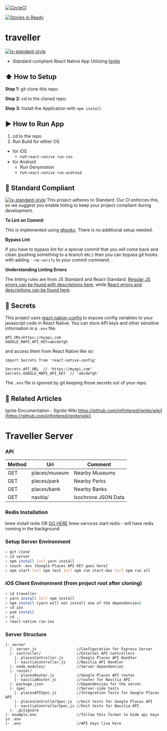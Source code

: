 [![CircleCI](https://circleci.com/gh/Alabaster-Aardvarks/traveller/tree/develop.svg?style=svg)](https://circleci.com/gh/Alabaster-Aardvarks/traveller/tree/develop)

[![Stories in Ready](https://badge.waffle.io/Alabaster-Aardvarks/traveller.svg?label=ready&title=Ready)](http://waffle.io/Alabaster-Aardvarks/traveller)

#  traveller
[![js-standard-style](https://img.shields.io/badge/code%20style-standard-brightgreen.svg?style=flat)](http://standardjs.com/)

* Standard compliant React Native App Utilizing [Ignite](https://github.com/infinitered/ignite)

## :arrow_up: How to Setup

**Step 1:** git clone this repo:

**Step 2:** cd to the cloned repo:

**Step 3:** Install the Application with `npm install`


## :arrow_forward: How to Run App

1. cd to the repo
2. Run Build for either OS
  * for iOS
    * run `react-native run-ios`
  * for Android
    * Run Genymotion
    * run `react-native run-android`

## :no_entry_sign: Standard Compliant

[![js-standard-style](https://cdn.rawgit.com/feross/standard/master/badge.svg)](https://github.com/feross/standard)
This project adheres to Standard.  Our CI enforces this, so we suggest you enable linting to keep your project compliant during development.

**To Lint on Commit**

This is implemented using [ghooks](https://github.com/gtramontina/ghooks). There is no additional setup needed.

**Bypass Lint**

If you have to bypass lint for a special commit that you will come back and clean (pushing something to a branch etc.) then you can bypass git hooks with adding `--no-verify` to your commit command.

**Understanding Linting Errors**

The linting rules are from JS Standard and React-Standard.  [Regular JS errors can be found with descriptions here](http://eslint.org/docs/rules/), while [React errors and descriptions can be found here](https://github.com/yannickcr/eslint-plugin-react).

## :closed_lock_with_key: Secrets

This project uses [react-native-config](https://github.com/luggit/react-native-config) to expose config variables to your javascript code in React Native. You can store API keys
and other sensitive information in a `.env` file:

```
API_URL=https://myapi.com
GOOGLE_MAPS_API_KEY=abcdefgh
```

and access them from React Native like so:

```
import Secrets from 'react-native-config'

Secrets.API_URL  // 'https://myapi.com'
Secrets.GOOGLE_MAPS_API_KEY  // 'abcdefgh'
```

The `.env` file is ignored by git keeping those secrets out of your repo.

## :open_file_folder: Related Articles
Ignite Documentation - [Ignite Wiki https://github.com/infinitered/ignite/wiki](https://github.com/infinitered/ignite/wiki)

# Traveller Server

### API

| Method | Uri           | Comment                           | 
|--------|---------------|-----------------------------------|
| GET    | places/museum | Nearby Museums                    |
| GET    | places/park   | Nearby Parks                      |
| GET    | places/bank   | Nearby Banks                      |
| GET    | navitia/      | Isochrone JSON Data               |


### Redis Installation
brew install redis OR [GO HERE](http://redis.io/download)
brew services start redis - will have redis running in the background

### Setup Server Environment

```sh
> git clone 
> cd server
> npm install [or] yarn install
> touch .env [Google Places API KEY goes here]
> npm start [or] npm test [or] npm run start-dev [or] npm run all
```

### iOS Client Environment (from project root after cloning)

```sh 
> cd traveller
> yarn install [or] npm install
> npm install (yarn will not install one of the dependencies)
> cd ios
> pod install
> cd ..
> react-native run-ios
```

### Server Structure

```
|- server               
  |- server.js                  //Configuration for Express Server
  |- controller/                //External API Controllers
    |- placesController.js      //Google Places API Handler
    |- navitiaController.js     //Navitia API Handler
  |- node_modules/              //Server dependencies
  |- router/          
    |- placesRouter.js          //Google Places API routes
    |- navitiaRouter.js         //router for Navitia API
  |- package.json               //Dependencies for the server
  |- spec                       //Server-side tests
    |- placesAPISpec.js         //Integration Tests for Google Places API
    |- placesControllerSpec.js  //Unit tests for Google Places API
    |- navitiaControllerSpec.js //Unit tests for Navitia API                      
  |- .gitignore
|- example.env                  //follow this format to hide api keys in .env
|- .env                         //API keys live here
 ```
